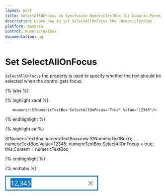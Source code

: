 ```yaml
---
layout: post
title: SelectAllOnFocus in Syncfusion NumericTextBox for Xamarin.Forms
description: Learn how to set SelectAllOnFocus the  NumericTextBox
platform: Xamarin
control: NumericTextBox
documentation: ug
---
```

# Set SelectAllOnFocus

`SelectAllOnFocus` the property is used to specify whether the text should be selected when the control gets focus.

{% tabs %}

{% highlight xaml %}

       <numeric:SfNumericTextBox SelectAllOnFocus="True" Value="12345"/>
	
{% endhighlight %}

{% highlight c# %}
 
SfNumericTextBox numericTextBox=new SfNumericTextBox();
numericTextBox.Value=12345;
numericTextBox.SelectAllOnFocus = true;
this.Content = numericTextBox;

{% endhighlight %}

{% endtabs %}

![Display the value with selection mode](images/SelectAllOnFocus.png)



